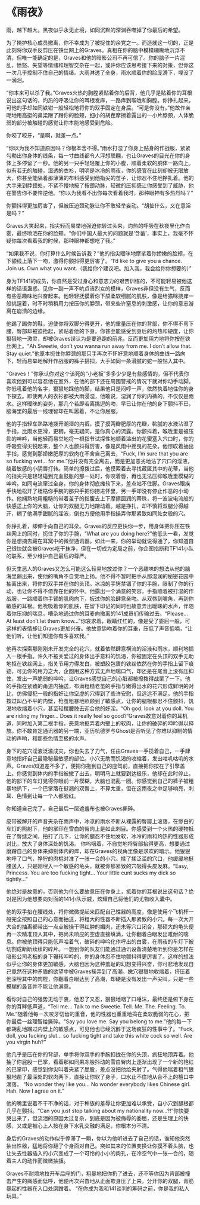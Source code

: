# 《雨夜》

雨，越下越大。黑夜似乎永无止境，如同沉默的深渊吞噬掉了你最后的希望。

为了掩护核心成员撤离，你不幸成为了被捉住的余党之一。而造就这一切的，正是此刻将你双手反剪压在铁丝网上的Graves。真相在你的脑中模模糊糊地沉浮不清，但唯一能确定的是，Graves和他的暗影公司不再可信了。你的脑子一片混乱，愤怒、失望等情绪和理智交杂在一起，或许你应该思考接下来的对策，但你这一次几乎控制不住自己的情绪。大雨淋透了全身，雨水顺着你的脸庞滑下，埋没了一滴泪。

“你本来可以杀了我。”Graves火热的胸膛紧贴着你的后背，他几乎是贴着你的耳根说出这句话的，灼热的呼吸让你的耳根发麻，一路痒到喉咙和胸膛。你挣扎起来，可他的手却如同铁钳一般轻松地将你的双手固定在身后。“可是你没有。”他故作亲昵地用高挺的鼻梁蹭了蹭你的脸颊，细小的胡茬摩擦着露出的一小片脖颈，人体脆弱的部分被触碰的感觉让你本能地感受到危险。

你咬了咬牙，“是啊，就差一点。”

“你以为我不知道原因吗？你根本舍不得。”雨水打湿了你身上贴身的作战服，紧紧勾勒出你身体的线条，每一寸曲线都令人浮想联翩，也让Graves的目光在你的身体上多停留了一秒。他的另一只手轻轻覆上你的小腹，顺着柔软的胴体一路向上。似有若无的触碰，湿透的衣衫，明明是冰冷的雨夜，你的感官在此刻却被无限放大，你甚至能隔着那薄薄的布料感受到他指尖的茧子，让你忍不住地挣扎着。他的大手来到脖颈处，不紧不慢地按了按颈动脉，轻微的压抑感让你感受到了威胁，他在警告你不要忤逆他。“你以为我看不出你每次看着我时，那种眼神有多热烈吗？”

你颤抖得更加厉害了，但被压迫颈动脉让你不敢轻举妄动。“胡扯什么，又在意淫是吗？”

Graves大笑起来，指尖轻而易举地强迫你转过头来，灼热的呼吸在秋夜里化作白雾，最终喷洒在你的脸颊。“你们中国人最大的问题就是‘含蓄’，事实上，我毫不怀疑你每次看着我的时候，那种眼神都想吃了我。”

“如果我不说，你打算什么时候告诉我？”他的指尖暧昧地摩挲着你娇嫩的脸颊，在下颌线上落下一吻，激得你颤抖得更厉害了。“I’d like to give you a chance. Join us. Own what you want.（我给你个建议吧。加入我，我会给你你想要的）”

身为TF141的成员，你自然是受过身心和意志力的艰苦训练的，不可能轻易被他这样的话语蛊惑。见你一副一声不吭贞洁烈女的模样，Graves非但没有生气，反而有些恶趣味地兴奋起来。他轻轻抚摸着你下颌柔软细腻的肌肤，像是给猫咪挠痒一般挑逗着，时不时稍稍用力按压你的脖颈，带来些许窒息的刺激感，让你的意志游离在崩溃的边缘。

他踢了踢你的鞋，迫使你将双脚分得更开，他的重量压在你的背部，你不得不弯下腰，臀部却被迫抬起，紧贴着他的下身。你甚至能感受到身后的灼热和硬度，让你狠狠地一激灵，却被Graves误认为是要逃跑的前兆，反而更加用力地将你按在铁丝网上。“Ah Sweetie, don’t you wanna run away from me. I don’t allow that. Stay quiet.”他原本扼住你脖颈的那只手再次不怀好意地顺着身体的曲线一路向下，轻而易举地解开作战服的裤子搭扣，大手如同一条滑腻的蛇一般钻入其中。

“Graves！”你承认你对这个该死的“小老板”多多少少是有些感情的，但不代表你喜欢他到可以容忍他在室外，在他的部下还在周围警戒的情况下就对你动手动脚。你低吼着他的名字，狠狠地踩他的脚，结果他只是闷哼一声，依然执着地往你的身下探去。即使两人的衣衫都被大雨浸湿，他敢说，湿润了你的内裤的，不仅仅是雨水。这样暧昧的姿势，那几个若即若离挑逗的吻，早已让你在他的身下颤抖不已，脑海里的最后一线理智却在叫嚣着，不让你屈服。

他的手指轻车熟路地拨开潮湿的内裤，摸了摸两瓣肥厚的花瓣，黏腻的水液沾湿了手指，比雨水更滑，更稠，毫无疑问，是你真心的流露。你颤抖着，喉咙里是被压抑的呻吟，当他轻而易举地将一根指节试探性地顺着溢出的花蜜塞入穴口时，你的呼吸变得尖锐起来，整个人也颤抖得厉害，像是风雨中摇曳的花朵。他惊叹着抽出手指，感觉到那娇嫩肥厚的软肉在不舍自己离去，“Fuck, I’m sure that you are so fucking wet... for me.”他并没有完全离去，而是更加恶劣地沾了穴口的淫液，绕着敏感的小阴唇打转。简单的撩拨过后，他摸索着去寻找藏匿其中的花蒂，当他的指尖只是轻轻碰到充血鼓胀的那一处时，你咬着唇，再也无法压抑喉咙里模糊的呻吟。如同电流窜过全身，你的身体彻底瘫软下来，差点站不住脚。Graves眼疾手快地松开了桎梏你手腕的那只手把你捞进怀里，另一手却没有停止作恶的小动作。他娴熟地用粗糙的带着茧子的指腹去上下摩擦圆润的蒂珠，将一波波电流般的快感送上你的大脑，让你的双腿无力地蹭动着。越是挣扎，却不慎将双腿分得越开，糊了他满手甜腻的淫液，倒也方便他用手指操弄你那紧致如同处女般的穴。

你挣扎着，却伸手向自己的耳朵。Graves的反应更快你一步，用身体把你压在铁丝网上的同时，扼住了你的手腕，“What are you doing here?”他低头一看，发觉你是想摘去藏在耳窝中的微型通讯器。如此一来，你的举动就说得通了，你知道自己很快就会被Graves吃干抹净，但在一切成为定局之前，你企图掐断和TF141小队的联系，至少维护自己最后的尊严。

但天生恶人的Graves又怎么可能这么轻易地放过你？一个恶趣味的想法从他的脑海里蹦出来，使他的嘴角不自觉地上扬。他不得不暂时把手从那湿润的秘密花园中抽离出来，将你的双手并在你的头顶。冰凉的手铐禁锢了你的手腕，限制了你的行动，也让你不得不倚靠在他的怀中。他露出一个满意的笑容，手指顺着被打湿的作战服，一路顺着你手臂的肌肉向下，扳过你的脸肆意亲吻。从双唇到嘴角，再到你敏感的耳根。他吮吸着你的肌肤，在留下印记的同时也故意弄出暧昧的水声，伴随着你压抑的喘息，嘈杂地通过你的耳麦向撤离的141成员们传输过去。“Please... At least don’t let them know...”你哀求着，眼睛红红的，像是受了委屈一般，可这样的表情却让Graves更加兴奋。他故意舔吻着你的耳垂，压低了声音低喃，“让他们听。让他们知道你有多喜欢我。”

他再次探索那刚刚未开发完全的花穴，就着依然肆意横流的淫液和雨水，顺利地插入一根手指。许久不被关爱过的身体出乎意料的饥渴，你被固定在头顶的双手无助地抠在铁丝网上，指关节用力得发白，被塑胶包裹的铁丝依然在你的手指上留下痕迹，可见你的用力之大，企图用这种方式无声地喘口气，却还是在尾音上没有压抑住，发出一声脆弱的呻吟，让Graves感觉自己的心脏都被撩拨得战栗了一下。他的手指在紧致的甬道内抽送，布满粗糙老茧的手指与嫩得出水的花穴形成鲜明的对比，仿佛侵犯一般的指奸让你空虚的穴得到了些许安慰，但远远不满足。他的手指按过凹凸不平的内壁，枪茧粗暴地照顾到了敏感点，让你的腿根都忍不住颤抖，饥渴地收缩着小穴，甚至轻摆腰肢去迎合他的奸淫。“Oh god, look at you doll. You are riding my finger... Does it really feel so good?”Graves故意对着你的耳机道，同时加入第二根手指，恶意地抠弄着内壁上的软肉，让你的破碎的呻吟得以释放。你不敢肯定通讯器的另一端，亚历杭德罗与Ghost是否听见了你难以抑制的情动的声响，和那些色情至极的水声。

身下的花穴淫液泛滥成灾，你也失去了力气，任由Graves一手揽着自己，一手肆意地指奸自己最隐秘最敏感的部位。小穴无助而饥渴的收缩着，发出咕叽咕叽的水声。Graves知道差不多了，便把你拖到自己的座驾前，直接把你按在了引擎盖上。你感觉到体内的手指被撤了出去，明明马上就要到达极乐，他却在此时停止。他的部下的车灯晃得你眼前一片模糊，大脑也混乱一团。你感觉到自己的裤子被粗暴地扒下，一个巴掌落在挺翘的双臀上，不算太重，但在这雨夜之中足够响亮，刺耳、色情到让每一个人都脸红。

你知道自己完了，自己最后一层遮羞布也被Graves撕碎。

皮带被解开的声音夹杂在雨声中，冰凉的雨水不断从裸露的臀瓣上滚落，在惨白的车灯的照射下，他的掌印在雪白的臀肉上是如此刺目。你感受到一个火热的硬物抵在了臀缝之间，拍打了几下，让你的腿忍不住地发软，冰冷的雨和灼热的性器形成对比，放大了身体深处的饥渴。
你呜咽着，不自觉地将臀部抬得更高，想要通过磨蹭自己的身体来抑制体内的痒，却在Graves的视角里像是求欢的暗示。他狠狠地呼了口气，狰狞的肉棍对准了一张一合的小穴。揉了揉泛滥的穴口，他缓缓地挺腰送入，只是刚埋入一个敏感的龟头，就被你那紧致的穴吸得头皮发麻。“Easy, Princess. You are too fucking tight... Your little cunt sucks my dick so tightly...”

他绝对是故意的，否则他为什么要故意压在你身上，抵着你的耳根说出这句话？绝对是因为他想要向对面的141小队示威，炫耀自己将他们的尤物收入囊中。

他的双手掐在腰线处，将你微微提起来匹配自己性器的高度，像是使用个飞机杯一般完全按照自己的心意而抽送，将粗大的性器不断插入那紧致的小穴。每一次大开大合的抽离都带出一点点被操干得红肿的媚肉，还未等穴口闭合，那硕大的龟头便再一次精准顶入其中，把尚未响应的空虚直接填满，让你翻着白眼发出难耐的喘息。你被他顶得只能低声哈着气，破碎的呻吟化作呼出的白雾，在雨夜的车灯下被切割成断断续续的碎片。一想到你的队友们能通过通讯设备清楚地听到你是怎样在暗影公司老板的身下辗转呻吟的，你的身体忍不住地颤抖得更厉害了。这样的想法似乎让你的身体更加敏感，大脑也因为这种羞耻的幻想变得兴奋，你可悲地发现自己竟然在这种矛盾的欲望中被Graves操弄到了高潮。嫩穴狠狠地收缩着，挤压着他深埋其中的肉棍，你翻着白眼达到了高潮，却硬是没有发出一声尖叫，只是一些模糊的鼻音并不能让他满意。

看你对自己的强势无动于衷，他忍了又忍，狠狠地咽了口唾沫，最终还是俯下身在你的耳畔低声道，“Tell me... Talk to me Sweetie. Tell. Me. The. Feeling. To. Me.”随着他每一次咬牙切齿的重音，他的性器也重重地捣在柔软脆弱的花心，把你最后一丝理智给撕碎。“Say you love me. Say you belong to me.”他的每一下都胡乱地蹭过内壁上的敏感点，可见他也已经沉醉于这场疯狂的性事中了。“Fuck, doll, you fucking slut... so fucking tight and take this white cock so well. Are you virgin huh?”

他几乎是压在你的背部，单手将你双手的手腕扣拢在你的头顶，疯狂地顶弄着。他抽了你屁股一巴掌，看着那如同果冻般抖动的雪白臀肉上逐渐出现了一个新的艳红的巴掌印，感觉到你尖叫着夹紧了屁股，差点没把他给夹射了。气得他喘着粗气狠狠地凿了最深处的软肉两下，直接让你软了身子，口水止不住地从合不上的檀口中滴落。 “No wonder they like you... No wonder everybody likes Chinese girl. Hah. Now I agree on it.”

他的嘴里说着不干不净的话，对于种族的羞辱让你更加难以承受，自小穴到腿根都几乎在颤抖。“Can you just stop talking about my nationality now...?!”你快要哭出来了，但流泪的原因太过复杂，到底是因为被侮辱的委屈，还是生理上的快感，又或是被心上人按在身下水乳交融的满足，你根本分不清。

身后的Graves的动作似乎停滞了一瞬，你以为他听进去了自己的话，谁知他突然抽出性器，猛地将你翻了个身面对自己。突如其来的位置变换让你摸不着头脑，也让失去性器插入的小穴变成了一个可怜的小小的肉孔，在冷空气中一张一合的，随着主人的动作而微微抽搐。

Graves不耐烦地拉开车后座的门，粗暴地把你扔了进去，还不等你因为背部被撞击产生的痛感而低呼，他便再次兴奋地从正面欺身压了上来，分开你的双腿，青筋暴起的性器在入口处磨蹭着。
“在你成为我和141谈判的筹码之前，你是我的私人玩具。”